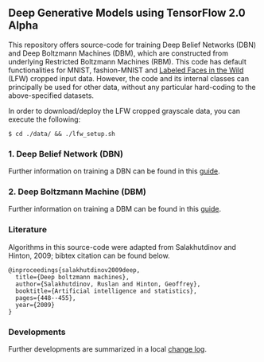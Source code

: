 ## Deep Generative Models using TensorFlow 2.0 Alpha

This repository offers source-code for training Deep Belief Networks (DBN) and Deep Boltzmann Machines (DBM), which are constructed from underlying Restricted Boltzmann Machines (RBM). This code has default functionalities for MNIST, fashion-MNIST and [Labeled Faces in the Wild](http://conradsanderson.id.au/lfwcrop/) (LFW) cropped input data. However, the code and its internal classes can principally be used for other data, without any particular hard-coding to the above-specified datasets.

In order to download/deploy the LFW cropped grayscale data, you can execute the following:

```shell
$ cd ./data/ && ./lfw_setup.sh
```

### 1. Deep Belief Network (DBN)

Further information on training a DBN can be found in this [guide](/src/docs/DBN.md).

### 2. Deep Boltzmann Machine (DBM)

Further information on training a DBM can be found in this [guide](/src/docs/DBM.md).

### Literature

Algorithms in this source-code were adapted from Salakhutdinov and Hinton, 2009; bibtex citation can be found below.

```
@inproceedings{salakhutdinov2009deep,
  title={Deep boltzmann machines},
  author={Salakhutdinov, Ruslan and Hinton, Geoffrey},
  booktitle={Artificial intelligence and statistics},
  pages={448--455},
  year={2009}
}
```

### Developments

Further developments are summarized in a local [change log](/docs/todos.md).
